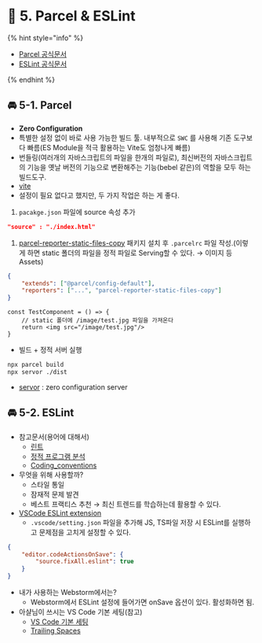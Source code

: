 # 🌈 5. Parcel & ESLint

{% hint style="info" %}

- [Parcel 공식문서](https://parceljs.org/)
- [ESLint 공식문서](https://eslint.org/)

{% endhint %}

## 🚘 5-1. Parcel

- **Zero Configuration**
- 특별한 설정 없이 바로 사용 가능한 빌드 툴. 내부적으로 `SWC` 를 사용해 기존 도구보다 빠름(ES Module을 적극 활용하는 Vite도 엄청나게 빠름)
- 번들링(여러개의 자바스크립트의 파일을 한개의 파일로), 최신버전의 자바스크립트의 기능을 옛날 버전의 기능으로 변환해주는 기능(bebel 같은)의 역할을 모두 하는 빌드도구.
- [vite](https://github.com/ahastudio/til/tree/main/vite)
- 설정이 필요 없다고 했지만, 두 가지 작업은 하는 게 좋다.
1. `pacakge.json` 파일에 source 속성 추가

```json
"source" : "./index.html"
```

1. [parcel-reporter-static-files-copy](https://github.com/elwin013/parcel-reporter-static-files-copy) 패키지 설치 후 `.parcelrc` 파일 작성.(이렇게 하면 static 폴더의 파일을 정적 파일로 Serving할 수 있다. → 이미지 등 Assets)

```json
{
	"extends": ["@parcel/config-default"],
	"reporters": ["...", "parcel-reporter-static-files-copy"]
}
```

```tsx
const TestComponent = () => {
	// static 폴더에 /image/test.jpg 파일을 가져온다
	return <img src="/image/test.jpg"/>
}
```

- 빌드 + 정적 서버 실행

```bash
npx parcel build
npx servor ./dist
```

- [servor](https://github.com/lukejacksonn/servor) : zero configuration server

## 🚘 5-2. ESLint

- 참고문서(용어에 대해서)
    - [린트](https://ko.wikipedia.org/wiki/%EB%A6%B0%ED%8A%B8_(%EC%86%8C%ED%94%84%ED%8A%B8%EC%9B%A8%EC%96%B4))
    - [정적 프로그램 분석](https://ko.wikipedia.org/wiki/%EC%A0%95%EC%A0%81_%ED%94%84%EB%A1%9C%EA%B7%B8%EB%9E%A8_%EB%B6%84%EC%84%9D)
    - [Coding_conventions](https://en.wikipedia.org/wiki/Coding_conventions)
- 무엇을 위해 사용할까?
    - 스타일 통일
    - 잠재적 문제 발견
    - 베스트 프랙티스 추천 → 최신 트렌드를 학습하는데 활용할 수 있다.
- [VSCode ESLint extension](https://marketplace.visualstudio.com/items?itemName=dbaeumer.vscode-eslint)
    - `.vscode/setting.json` 파일을 추가해 JS, TS파일 저장 시 ESLint를 실행하고 문제점을 고치게 설정할 수 있다.

```json
{
    "editor.codeActionsOnSave": {
        "source.fixAll.eslint": true
    }
}
```

- 내가 사용하는 Webstorm에서는?
    - Webstorm에서 ESLint 설정에 들어가면 onSave 옵션이 있다. 활성화하면 됨.
- 아샬님이 쓰시는 VS Code 기본 세팅(참고)
    - [VS Code 기본 세팅](https://github.com/ahastudio/CodingLife/blob/main/20211008/react/.vscode/settings.json)
    - [Trailing Spaces](https://marketplace.visualstudio.com/items?itemName=shardulm94.trailing-spaces)